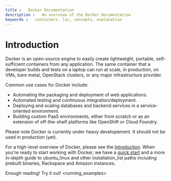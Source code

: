 ```yaml
---
title :   Docker Documentation
description :   An overview of the Docker Documentation
keywords :   containers, lxc, concepts, explanation
---
```


# Introduction

Docker is an open-source engine to easily create lightweight, portable,
self-sufficient containers from any application. The same container that
a developer builds and tests on a laptop can run at scale, in
production, on VMs, bare metal, OpenStack clusters, or any major
infrastructure provider.

Common use cases for Docker include:

-   Automating the packaging and deployment of web applications.
-   Automated testing and continuous integration/deployment.
-   Deploying and scaling databases and backend services in a
    service-oriented environment.
-   Building custom PaaS environments, either from scratch or as an
    extension of off-the-shelf platforms like OpenShift or Cloud
    Foundry.

Please note Docker is currently under heavy developement. It should not
be used in production (yet).

For a high-level overview of Docker, please see the [Introduction][].
When you're ready to start working with Docker, we have a [quick
start][] and a more in-depth guide to ubuntu\_linux and other
installation\_list paths including prebuilt binaries, Rackspace and
Amazon instances.

Enough reading! Try it out! \<running\_examples\>

  [Introduction]: http://www.docker.io/learn_more/
  [quick start]: http://www.docker.io/gettingstarted
